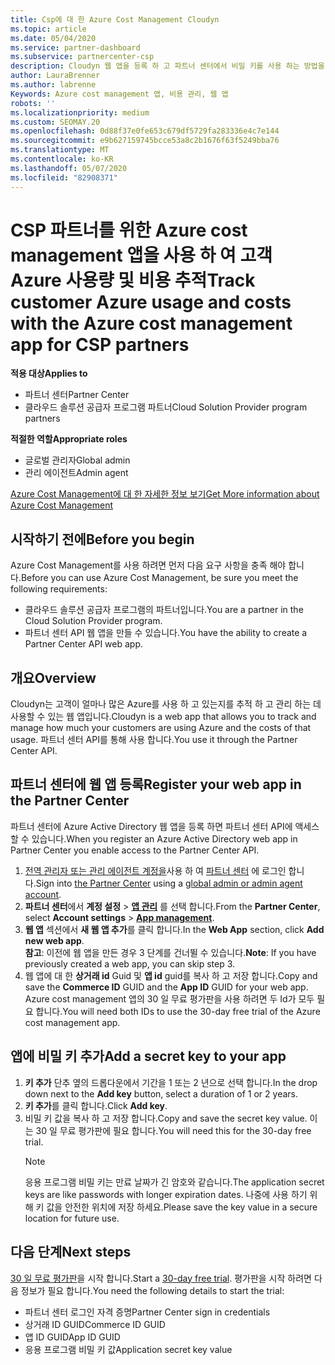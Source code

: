 ```yaml
---
title: Csp에 대 한 Azure Cost Management Cloudyn
ms.topic: article
ms.date: 05/04/2020
ms.service: partner-dashboard
ms.subservice: partnercenter-csp
description: Cloudyn 웹 앱을 등록 하 고 파트너 센터에서 비밀 키를 사용 하는 방법을 알아보고, 앱을 사용 하 여 고객 Azure 사용량 및 비용을 추적할 수 있습니다.
author: LauraBrenner
ms.author: labrenne
Keywords: Azure cost management 앱, 비용 관리, 웹 앱
robots: ''
ms.localizationpriority: medium
ms.custom: SEOMAY.20
ms.openlocfilehash: 0d88f37e0fe653c679df5729fa283336e4c7e144
ms.sourcegitcommit: e9b627159745bcce53a8c2b1676f63f5249bba76
ms.translationtype: MT
ms.contentlocale: ko-KR
ms.lasthandoff: 05/07/2020
ms.locfileid: "82908371"
---
```

# <a name="track-customer-azure-usage-and-costs-with-the-azure-cost-management-app-for-csp-partners"></a><span data-ttu-id="cd135-104">CSP 파트너를 위한 Azure cost management 앱을 사용 하 여 고객 Azure 사용량 및 비용 추적</span><span class="sxs-lookup"><span data-stu-id="cd135-104">Track customer Azure usage and costs with the Azure cost management app for CSP partners</span></span>  

<span data-ttu-id="cd135-105">**적용 대상**</span><span class="sxs-lookup"><span data-stu-id="cd135-105">**Applies to**</span></span>

- <span data-ttu-id="cd135-106">파트너 센터</span><span class="sxs-lookup"><span data-stu-id="cd135-106">Partner Center</span></span>
- <span data-ttu-id="cd135-107">클라우드 솔루션 공급자 프로그램 파트너</span><span class="sxs-lookup"><span data-stu-id="cd135-107">Cloud Solution Provider program partners</span></span>

<span data-ttu-id="cd135-108">**적절한 역할**</span><span class="sxs-lookup"><span data-stu-id="cd135-108">**Appropriate roles**</span></span>

- <span data-ttu-id="cd135-109">글로벌 관리자</span><span class="sxs-lookup"><span data-stu-id="cd135-109">Global admin</span></span>
- <span data-ttu-id="cd135-110">관리 에이전트</span><span class="sxs-lookup"><span data-stu-id="cd135-110">Admin agent</span></span>

[<span data-ttu-id="cd135-111">Azure Cost Management에 대 한 자세한 정보 보기</span><span class="sxs-lookup"><span data-stu-id="cd135-111">Get More information about Azure Cost Management</span></span>](https://go.microsoft.com/fwlink/p/?linkid=857893)

## <a name="before-you-begin"></a><span data-ttu-id="cd135-112">시작하기 전에</span><span class="sxs-lookup"><span data-stu-id="cd135-112">Before you begin</span></span>
<span data-ttu-id="cd135-113">Azure Cost Management를 사용 하려면 먼저 다음 요구 사항을 충족 해야 합니다.</span><span class="sxs-lookup"><span data-stu-id="cd135-113">Before you can use Azure Cost Management, be sure you meet the following requirements:</span></span>

- <span data-ttu-id="cd135-114">클라우드 솔루션 공급자 프로그램의 파트너입니다.</span><span class="sxs-lookup"><span data-stu-id="cd135-114">You are a partner in the Cloud Solution Provider program.</span></span>
- <span data-ttu-id="cd135-115">파트너 센터 API 웹 앱을 만들 수 있습니다.</span><span class="sxs-lookup"><span data-stu-id="cd135-115">You have the ability to create a Partner Center API web app.</span></span>

## <a name="overview"></a><span data-ttu-id="cd135-116">개요</span><span class="sxs-lookup"><span data-stu-id="cd135-116">Overview</span></span>

<span data-ttu-id="cd135-117">Cloudyn는 고객이 얼마나 많은 Azure를 사용 하 고 있는지를 추적 하 고 관리 하는 데 사용할 수 있는 웹 앱입니다.</span><span class="sxs-lookup"><span data-stu-id="cd135-117">Cloudyn is a web app that allows you to track and manage how much your customers are using Azure and the costs of that usage.</span></span> <span data-ttu-id="cd135-118">파트너 센터 API를 통해 사용 합니다.</span><span class="sxs-lookup"><span data-stu-id="cd135-118">You use it through the Partner Center API.</span></span>

## <a name="register-your-web-app-in-the-partner-center"></a><span data-ttu-id="cd135-119">파트너 센터에 웹 앱 등록</span><span class="sxs-lookup"><span data-stu-id="cd135-119">Register your web app in the Partner Center</span></span>
<span data-ttu-id="cd135-120">파트너 센터에 Azure Active Directory 웹 앱을 등록 하면 파트너 센터 API에 액세스할 수 있습니다.</span><span class="sxs-lookup"><span data-stu-id="cd135-120">When you register an Azure Active Directory web app in Partner Center you enable access to the Partner Center API.</span></span> 
1.  <span data-ttu-id="cd135-121">[전역 관리자 또는 관리 에이전트 계정을](create-user-accounts-and-set-permissions.md)사용 하 여 [파트너 센터](https://partnercenter.microsoft.com/pcv/dashboard/overview) 에 로그인 합니다.</span><span class="sxs-lookup"><span data-stu-id="cd135-121">Sign into [the Partner Center](https://partnercenter.microsoft.com/pcv/dashboard/overview) using a [global admin or admin agent account](create-user-accounts-and-set-permissions.md).</span></span>
2.  <span data-ttu-id="cd135-122">**파트너 센터**에서 **계정 설정** &gt; **[앱 관리](https://partnercenter.microsoft.com/pcv/apiintegration/appmanagement)** 를 선택 합니다.</span><span class="sxs-lookup"><span data-stu-id="cd135-122">From the **Partner Center**, select **Account settings** &gt; **[App management](https://partnercenter.microsoft.com/pcv/apiintegration/appmanagement)**.</span></span>
3.  <span data-ttu-id="cd135-123">**웹 앱** 섹션에서 **새 웹 앱 추가**를 클릭 합니다.</span><span class="sxs-lookup"><span data-stu-id="cd135-123">In the **Web App** section, click **Add new web app**.</span></span>
<br> <span data-ttu-id="cd135-124">**참고**: 이전에 웹 앱을 만든 경우 3 단계를 건너뛸 수 있습니다.</span><span class="sxs-lookup"><span data-stu-id="cd135-124">**Note**: If you have previously created a web app, you can skip step 3.</span></span>
4.  <span data-ttu-id="cd135-125">웹 앱에 대 한 **상거래 id** Guid 및 **앱 id** guid를 복사 하 고 저장 합니다.</span><span class="sxs-lookup"><span data-stu-id="cd135-125">Copy and save the **Commerce ID** GUID and the **App ID** GUID for your web app.</span></span> <span data-ttu-id="cd135-126">Azure cost management 앱의 30 일 무료 평가판을 사용 하려면 두 Id가 모두 필요 합니다.</span><span class="sxs-lookup"><span data-stu-id="cd135-126">You will need both IDs to use the 30-day free trial of the Azure cost management app.</span></span>

## <a name="add-a-secret-key-to-your-app"></a><span data-ttu-id="cd135-127">앱에 비밀 키 추가</span><span class="sxs-lookup"><span data-stu-id="cd135-127">Add a secret key to your app</span></span>
1. <span data-ttu-id="cd135-128">**키 추가** 단추 옆의 드롭다운에서 기간을 1 또는 2 년으로 선택 합니다.</span><span class="sxs-lookup"><span data-stu-id="cd135-128">In the drop down next to the **Add key** button, select a duration of 1 or 2 years.</span></span>
2. <span data-ttu-id="cd135-129">**키 추가**를 클릭 합니다.</span><span class="sxs-lookup"><span data-stu-id="cd135-129">Click **Add key**.</span></span> 
3. <span data-ttu-id="cd135-130">비밀 키 값을 복사 하 고 저장 합니다.</span><span class="sxs-lookup"><span data-stu-id="cd135-130">Copy and save the secret key value.</span></span> <span data-ttu-id="cd135-131">이는 30 일 무료 평가판에 필요 합니다.</span><span class="sxs-lookup"><span data-stu-id="cd135-131">You will need this for the 30-day free trial.</span></span><br>
   > [!NOTE]  
   > <span data-ttu-id="cd135-132">응용 프로그램 비밀 키는 만료 날짜가 긴 암호와 같습니다.</span><span class="sxs-lookup"><span data-stu-id="cd135-132">The application secret keys are like passwords with longer expiration dates.</span></span> <span data-ttu-id="cd135-133">나중에 사용 하기 위해 키 값을 안전한 위치에 저장 하세요.</span><span class="sxs-lookup"><span data-stu-id="cd135-133">Please save the key value in a secure location for future use.</span></span>

## <a name="next-steps"></a><span data-ttu-id="cd135-134">다음 단계</span><span class="sxs-lookup"><span data-stu-id="cd135-134">Next steps</span></span>
<span data-ttu-id="cd135-135">[30 일 무료 평가판](https://go.microsoft.com/fwlink/?linkid=857895)을 시작 합니다.</span><span class="sxs-lookup"><span data-stu-id="cd135-135">Start a [30-day free trial](https://go.microsoft.com/fwlink/?linkid=857895).</span></span>
<span data-ttu-id="cd135-136">평가판을 시작 하려면 다음 정보가 필요 합니다.</span><span class="sxs-lookup"><span data-stu-id="cd135-136">You need the following details to start the trial:</span></span>
- <span data-ttu-id="cd135-137">파트너 센터 로그인 자격 증명</span><span class="sxs-lookup"><span data-stu-id="cd135-137">Partner Center sign in credentials</span></span>
- <span data-ttu-id="cd135-138">상거래 ID GUID</span><span class="sxs-lookup"><span data-stu-id="cd135-138">Commerce ID GUID</span></span>
- <span data-ttu-id="cd135-139">앱 ID GUID</span><span class="sxs-lookup"><span data-stu-id="cd135-139">App ID GUID</span></span>
- <span data-ttu-id="cd135-140">응용 프로그램 비밀 키 값</span><span class="sxs-lookup"><span data-stu-id="cd135-140">Application secret key value</span></span>
